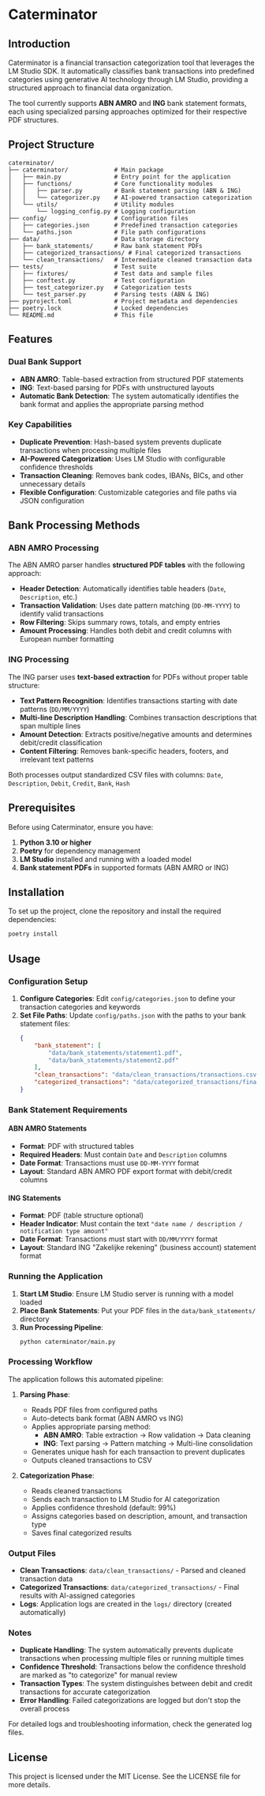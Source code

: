 # Caterminator

## Introduction

Caterminator is a financial transaction categorization tool that leverages the LM Studio SDK. It automatically classifies bank transactions into predefined categories using generative AI technology through LM Studio, providing a structured approach to financial data organization.

The tool currently supports **ABN AMRO** and **ING** bank statement formats, each using specialized parsing approaches optimized for their respective PDF structures.

## Project Structure

```
caterminator/
├── caterminator/             # Main package
│   ├── main.py               # Entry point for the application
│   ├── functions/            # Core functionality modules
│   │   ├── parser.py         # Bank statement parsing (ABN & ING)
│   │   └── categorizer.py    # AI-powered transaction categorization
│   └── utils/                # Utility modules
│       └── logging_config.py # Logging configuration
├── config/                   # Configuration files
│   ├── categories.json       # Predefined transaction categories
│   └── paths.json            # File path configurations
├── data/                     # Data storage directory
│   ├── bank_statements/      # Raw bank statement PDFs
│   ├── categorized_transactions/ # Final categorized transactions
│   └── clean_transactions/   # Intermediate cleaned transaction data
├── tests/                    # Test suite
│   ├── fixtures/             # Test data and sample files
│   ├── conftest.py           # Test configuration
│   ├── test_categorizer.py   # Categorization tests
│   └── test_parser.py        # Parsing tests (ABN & ING)
├── pyproject.toml            # Project metadata and dependencies
├── poetry.lock               # Locked dependencies
└── README.md                 # This file
```

## Features

### Dual Bank Support
- **ABN AMRO**: Table-based extraction from structured PDF statements
- **ING**: Text-based parsing for PDFs with unstructured layouts
- **Automatic Bank Detection**: The system automatically identifies the bank format and applies the appropriate parsing method

### Key Capabilities
- **Duplicate Prevention**: Hash-based system prevents duplicate transactions when processing multiple files
- **AI-Powered Categorization**: Uses LM Studio with configurable confidence thresholds
- **Transaction Cleaning**: Removes bank codes, IBANs, BICs, and other unnecessary details
- **Flexible Configuration**: Customizable categories and file paths via JSON configuration

## Bank Processing Methods

### ABN AMRO Processing
The ABN AMRO parser handles **structured PDF tables** with the following approach:
- **Header Detection**: Automatically identifies table headers (`Date`, `Description`, etc.)
- **Transaction Validation**: Uses date pattern matching (`DD-MM-YYYY`) to identify valid transactions
- **Row Filtering**: Skips summary rows, totals, and empty entries
- **Amount Processing**: Handles both debit and credit columns with European number formatting

### ING Processing  
The ING parser uses **text-based extraction** for PDFs without proper table structure:
- **Text Pattern Recognition**: Identifies transactions starting with date patterns (`DD/MM/YYYY`)
- **Multi-line Description Handling**: Combines transaction descriptions that span multiple lines
- **Amount Detection**: Extracts positive/negative amounts and determines debit/credit classification
- **Content Filtering**: Removes bank-specific headers, footers, and irrelevant text patterns

Both processes output standardized CSV files with columns: `Date`, `Description`, `Debit`, `Credit`, `Bank`, `Hash`

## Prerequisites

Before using Caterminator, ensure you have:
1. **Python 3.10 or higher**
2. **Poetry** for dependency management
3. **LM Studio** installed and running with a loaded model
4. **Bank statement PDFs** in supported formats (ABN AMRO or ING)

## Installation

To set up the project, clone the repository and install the required dependencies:

```bash
poetry install
```

## Usage

### Configuration Setup
1. **Configure Categories**: Edit `config/categories.json` to define your transaction categories and keywords
2. **Set File Paths**: Update `config/paths.json` with the paths to your bank statement files:
   ```json
   {
       "bank_statement": [
           "data/bank_statements/statement1.pdf",
           "data/bank_statements/statement2.pdf"
       ],
       "clean_transactions": "data/clean_transactions/transactions.csv",
       "categorized_transactions": "data/categorized_transactions/final.csv"
   }
   ```

### Bank Statement Requirements

#### ABN AMRO Statements
- **Format**: PDF with structured tables
- **Required Headers**: Must contain `Date` and `Description` columns
- **Date Format**: Transactions must use `DD-MM-YYYY` format
- **Layout**: Standard ABN AMRO PDF export format with debit/credit columns

#### ING Statements  
- **Format**: PDF (table structure optional)
- **Header Indicator**: Must contain the text `"date name / description / notification type amount"`
- **Date Format**: Transactions must start with `DD/MM/YYYY` format  
- **Layout**: Standard ING "Zakelijke rekening" (business account) statement format

### Running the Application

1. **Start LM Studio**: Ensure LM Studio server is running with a model loaded
2. **Place Bank Statements**: Put your PDF files in the `data/bank_statements/` directory
3. **Run Processing Pipeline**:
   ```bash
   python caterminator/main.py
   ```

### Processing Workflow

The application follows this automated pipeline:

1. **Parsing Phase**:
   - Reads PDF files from configured paths
   - Auto-detects bank format (ABN AMRO vs ING)
   - Applies appropriate parsing method:
     - **ABN AMRO**: Table extraction → Row validation → Data cleaning
     - **ING**: Text parsing → Pattern matching → Multi-line consolidation
   - Generates unique hash for each transaction to prevent duplicates
   - Outputs cleaned transactions to CSV

2. **Categorization Phase**:
   - Reads cleaned transactions
   - Sends each transaction to LM Studio for AI categorization
   - Applies confidence threshold (default: 99%)
   - Assigns categories based on description, amount, and transaction type
   - Saves final categorized results

### Output Files

- **Clean Transactions**: `data/clean_transactions/` - Parsed and cleaned transaction data
- **Categorized Transactions**: `data/categorized_transactions/` - Final results with AI-assigned categories
- **Logs**: Application logs are created in the `logs/` directory (created automatically)

### Notes

- **Duplicate Handling**: The system automatically prevents duplicate transactions when processing multiple files or running multiple times
- **Confidence Threshold**: Transactions below the confidence threshold are marked as "to categorize" for manual review
- **Transaction Types**: The system distinguishes between debit and credit transactions for accurate categorization
- **Error Handling**: Failed categorizations are logged but don't stop the overall process

For detailed logs and troubleshooting information, check the generated log files.

## License

This project is licensed under the MIT License. See the LICENSE file for more details.